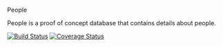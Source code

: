 People

People is a proof of concept database that contains details about people.

[![Build Status](https://travis-ci.org/andymccall/people.andymccall.co.uk.svg?branch=master)](https://travis-ci.org/andymccall/people.andymccall.co.uk)
[![Coverage Status](https://coveralls.io/repos/github/andymccall/people.andymccall.co.uk/badge.svg?branch=master)](https://coveralls.io/github/andymccall/people.andymccall.co.uk?branch=master)